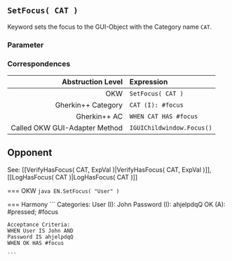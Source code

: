 ## `SetFocus( CAT )`

Keyword sets the focus to the GUI-Object with the Category name `CAT`.

### Parameter

### Correspondences

| Abstruction Level         | Expression                  |
| ------------------------: | :---------------------------|
| OKW                       | `SetFocus( CAT )`             |
| Gherkin++ Category        | `CAT (I): #focus`             |
| Gherkin++ AC              | `WHEN CAT HAS #focus`         |
| Called OKW GUI-Adapter Method | `IGUIChildwindow.Focus()`  |

## Opponent

See: [[VerifyHasFocus( CAT, ExpVal )|VerifyHasFocus( CAT, ExpVal )]], [[LogHasFocus( CAT )|LogHasFocus( CAT )]]


=== OKW
    ```java
    EN.SetFocus( "User" )
    ```

=== Harmony
    ```
    Categories:
    User (I): John
    Password (I): ahjelpdqQ
    OK (A): #pressed; #focus

    Acceptance Criteria:
    WHEN User IS John AND
    Password IS ahjelpdqQ
    WHEN OK HAS #focus

    ```